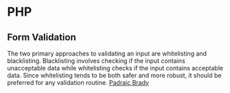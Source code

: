 # PHP
## Form Validation
The two primary approaches to validating an input are whitelisting and blacklisting. Blacklisting involves checking if the input contains unacceptable data while whitelisting checks if the input contains acceptable data. Since whitelisting tends to be both safer and more robust, it should be preferred for any validation routine. 
[Padraic Brady](http://phpsecurity.readthedocs.org/en/latest/Input-Validation.html)
